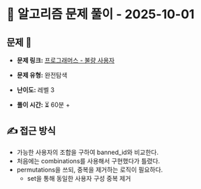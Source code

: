 # 📝 알고리즘 문제 풀이 - 2025-10-01

## 문제 📖

- **문제 링크:** [프로그래머스 - 불량 사용자](https://school.programmers.co.kr/learn/courses/30/lessons/64064)

- **문제 유형:** 완전탐색

- **난이도:** 레벨 3

- **풀이 시간:** ⏳ 60분 +

## ✍ 접근 방식

- 가능한 사용자의 조합을 구하여 banned_id와 비교한다.
- 처음에는 combinations를 사용해서 구현했다가 틀렸다.
- permutations을 쓰되, 중복을 제거하는 로직이 필요하다.
  - set을 통해 동일한 사용자 구성 중복 제거
